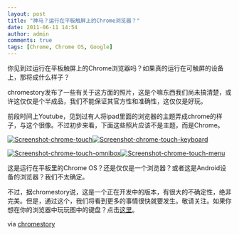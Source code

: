 ```yaml
---
layout: post
title: "神马？运行在平板触屏上的Chrome浏览器？"
date: 2011-06-11 14:54
author: admin
comments: true
tags: [Chrome, Chrome OS, Google]
---
```

你见到过运行在平板触屏上的Chrome浏览器吗？如果真的运行在可触屏的设备上，那将成什么样子？

chromestory发布了一些有关于这方面的照片，这是个嘛东西我们尚未搞清楚，或许这仅仅是个半成品，我们不能保证其官方性和准确性，这仅仅是好玩。

前段时间上Youtube，见到过有人将ipad里面的浏览器的主题弄成chrome的样子，与这个很像。不过初步来看，下面这些照片应该不是主题，而是Chrome。

<a href="http://img.chromi.org/2011/06/Screenshot-chrome-touch.png">![](http://img.chromi.org/2011/06/Screenshot-chrome-touch-550x398.png "Screenshot-chrome-touch")</a><a href="http://img.chromi.org/2011/06/Screenshot-chrome-touch-keyboard.png"><!--more-->![](http://img.chromi.org/2011/06/Screenshot-chrome-touch-keyboard-550x334.png "Screenshot-chrome-touch-keyboard")</a>

<a href="http://img.chromi.org/2011/06/Screenshot-chrome-touch-omnibox.png">![](http://img.chromi.org/2011/06/Screenshot-chrome-touch-omnibox-550x334.png "Screenshot-chrome-touch-omnibox")</a><a href="http://img.chromi.org/2011/06/Screenshot-chrome-touch-menu.png">![](http://img.chromi.org/2011/06/Screenshot-chrome-touch-menu-550x334.png "Screenshot-chrome-touch-menu")</a>

这是运行在平板里的Chrome OS？还是仅仅是一个浏览器？或者这是Android设备的浏览器？我们不太确定。

不过，据chromestory说，这是一个正在开发中的版本，有很大的不确定性，绝非完美。但是，通过这个，我们将看到更多的事情很快就要发生。敬请关注。如果你想在你的浏览器中玩玩图中的键盘？点击[这里](http://src.chromium.org/viewvc/chrome/trunk/src/chrome/browser/resources/keyboard/index.html)。

via <a href="http://chromestory.com/2011/06/google-chrome-with-touch-ui-screenshots/" target="_blank">chromestory</a>
